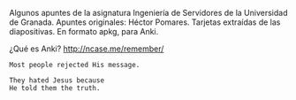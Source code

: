 Algunos apuntes de la asignatura Ingeniería de Servidores de la Universidad de Granada. Apuntes originales: Héctor Pomares. Tarjetas extraídas de las diapositivas. En formato apkg, para Anki.


¿Qué es Anki? http://ncase.me/remember/

```
Most people rejected His message.

They hated Jesus because
He told them the truth.
```

